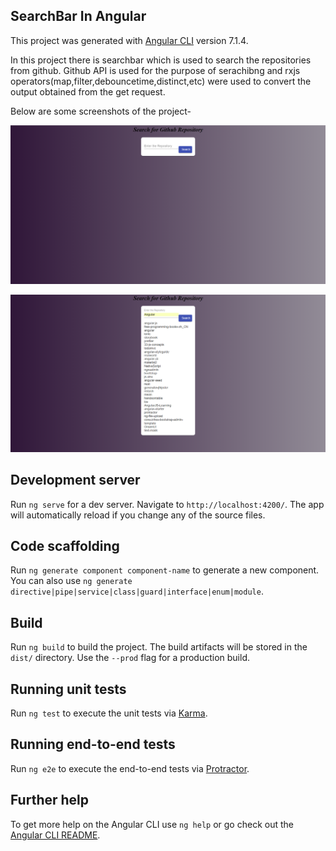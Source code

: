 ## SearchBar In Angular

This project was generated with [Angular CLI](https://github.com/angular/angular-cli) version 7.1.4.

In this project there is searchbar which is used to search the repositories from github. 
Github API is used for the purpose of serachibng and rxjs operators(map,filter,debouncetime,distinct,etc) were used to convert the output obtained from the get request.


Below are some screenshots of the project-

![image](https://github.com/sanskriti-dev/SearchBar_In_Angular/blob/master/src/assets/Screenshots/searchbar1.png)

![image](https://github.com/sanskriti-dev/SearchBar_In_Angular/blob/master/src/assets/Screenshots/searchbar2.png)

## Development server

Run `ng serve` for a dev server. Navigate to `http://localhost:4200/`. The app will automatically reload if you change any of the source files.

## Code scaffolding

Run `ng generate component component-name` to generate a new component. You can also use `ng generate directive|pipe|service|class|guard|interface|enum|module`.

## Build

Run `ng build` to build the project. The build artifacts will be stored in the `dist/` directory. Use the `--prod` flag for a production build.

## Running unit tests

Run `ng test` to execute the unit tests via [Karma](https://karma-runner.github.io).

## Running end-to-end tests

Run `ng e2e` to execute the end-to-end tests via [Protractor](http://www.protractortest.org/).

## Further help

To get more help on the Angular CLI use `ng help` or go check out the [Angular CLI README](https://github.com/angular/angular-cli/blob/master/README.md).
